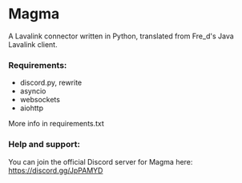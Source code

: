 # Magma

A Lavalink connector written in Python, translated from Fre_d's Java Lavalink client.
### Requirements:
* discord.py, rewrite
* asyncio
* websockets
* aiohttp

More info in requirements.txt

### Help and support:
You can join the official Discord server for Magma here:
https://discord.gg/JpPAMYD